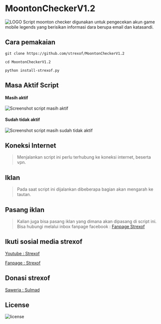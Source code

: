 # MoontonCheckerV1.2
![LOGO](https://i.ibb.co/8zNp6wD/20211010-122414.jpg)
Script moonton checker digunakan untuk pengecekan akun game mobile legends yang berisikan informasi dara berupa email dan katasandi.

## Cara pemakaian
```
git clone https://github.com/strexof/MoontonCheckerV1.2
```
```
cd MoontonCheckerV1.2
```
```
python install-strexof.py
```
## Masa Aktif Script
#### Masih aktif
![Screenshot script masih aktif](https://i.ibb.co/x3NWq53/img-aktif.jpg)
#### Sudah tidak aktif
![Screenshot script masih sudah tidak aktif](https://i.ibb.co/4pcqCQr/img-error.jpg)
## Koneksi Internet
> Menjalankan script ini perlu terhubung ke koneksi internet, beserta vpn.

## Iklan
> Pada saat script ini dijalankan dibeberapa bagian akan mengarah ke tautan.

## Pasang iklan
> Kalian juga bisa pasang iklan yang dimana akan dipasang di script ini.
> Bisa hubungi melalui inbox fanpage facebook : [Fanpage Strexof](https://facebook.com/strexof)

## Ikuti sosial media strexof
[Youtube : Strexof](https://youtube.com/channel/UC1hCsU_8IJ1AbV5O-SpI5PQ)

[Fanpage : Strexof](https://facebook.com/strexof)

## Donasi strexof
[Saweria : Sulmad](https://saweria.co/sulmad)

## License
![license](https://raw.githubusercontent.com/strexof/MoontonCheckerV1.2/main/LICENSE)
